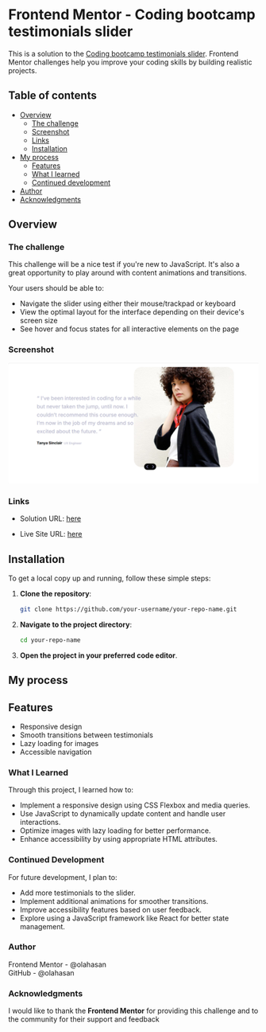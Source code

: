# Frontend Mentor - Coding bootcamp testimonials slider

This is a solution to the [Coding bootcamp testimonials slider](https://www.frontendmentor.io/challenges/coding-bootcamp-testimonials-slider-4FNyLA8JL). Frontend Mentor challenges help you improve your coding skills by building realistic projects.

## Table of contents

- [Overview](#overview)
  - [The challenge](#the-challenge)
  - [Screenshot](#screenshot)
  - [Links](#links)
  - [Installation](#Installation)
- [My process](#my-process)
  - [Features](#Features)
  - [What I learned](#what-i-learned)
  - [Continued development](#continued-development)
- [Author](#author)
- [Acknowledgments](#Acknowledgments)

## Overview

### The challenge

This challenge will be a nice test if you're new to JavaScript. It's also a great opportunity to play around with content animations and transitions.

Your users should be able to:

- Navigate the slider using either their mouse/trackpad or keyboard
- View the optimal layout for the interface depending on their device's screen size
- See hover and focus states for all interactive elements on the page

### Screenshot

![Screenshot](./images/screenshot.png)

### Links

- Solution URL: [here](https://github.com/olahasan/HTML_CSS_JAND_J.S_Frontend-Mentor_JUNIOR-Coding-Bootcamp-Testimonials-Slider)

- Live Site URL: [here](https://olahasan.github.io/HTML_CSS_JAND_J.S_Frontend-Mentor_JUNIOR-Coding-Bootcamp-Testimonials-Slider/)

## Installation

To get a local copy up and running, follow these simple steps:

1. **Clone the repository**:

   ```sh
   git clone https://github.com/your-username/your-repo-name.git
   ```

2. **Navigate to the project directory**:

   ```sh
   cd your-repo-name
   ```

3. **Open the project in your preferred code editor**.

## My process

## Features

- Responsive design
- Smooth transitions between testimonials
- Lazy loading for images
- Accessible navigation

### What I Learned

Through this project, I learned how to:

- Implement a responsive design using CSS Flexbox and media queries.
- Use JavaScript to dynamically update content and handle user interactions.
- Optimize images with lazy loading for better performance.
- Enhance accessibility by using appropriate HTML attributes.

### Continued Development

For future development, I plan to:

- Add more testimonials to the slider.
- Implement additional animations for smoother transitions.
- Improve accessibility features based on user feedback.
- Explore using a JavaScript framework like React for better state management.

### Author

Frontend Mentor - @olahasan<br>
GitHub - @olahasan

### Acknowledgments

I would like to thank the **Frontend Mentor** for providing this challenge and to the community for their support and feedback
